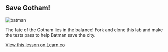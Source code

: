 

## Save Gotham!

![batman](http://media0.giphy.com/media/iGGHjzCxell2o/200.gif)

The fate of the Gotham lies in the balance! Fork and clone this lab and make the tests pass to help Batman save the city.

<a href='https://learn.co/lessons/hs-intro-ruby-code-challenge-6' data-visibility='hidden'>View this lesson on Learn.co</a>
